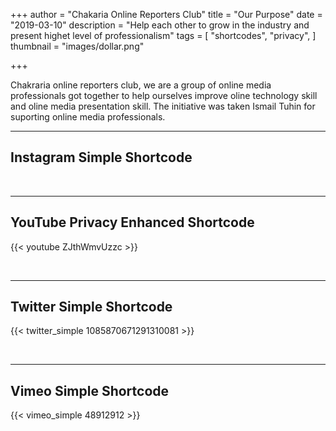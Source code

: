 +++
author = "Chakaria Online Reporters Club"
title = "Our Purpose"
date = "2019-03-10"
description = "Help each other to grow in the industry and present highet level of professionalism"
tags = [
    "shortcodes",
    "privacy",
]
thumbnail = "images/dollar.png"

+++

Chakraria online reporters club, we are a group of online media professionals got together to help ourselves improve oline technology skill and oline media presentation skill. The initiative was taken Ismail Tuhin for suporting online media professionals.

<!--more-->
---

## Instagram Simple Shortcode

<br>

---

## YouTube Privacy Enhanced Shortcode

{{< youtube ZJthWmvUzzc >}}

<br>

---

## Twitter Simple Shortcode

{{< twitter_simple 1085870671291310081 >}}

<br>

---

## Vimeo Simple Shortcode

{{< vimeo_simple 48912912 >}}
